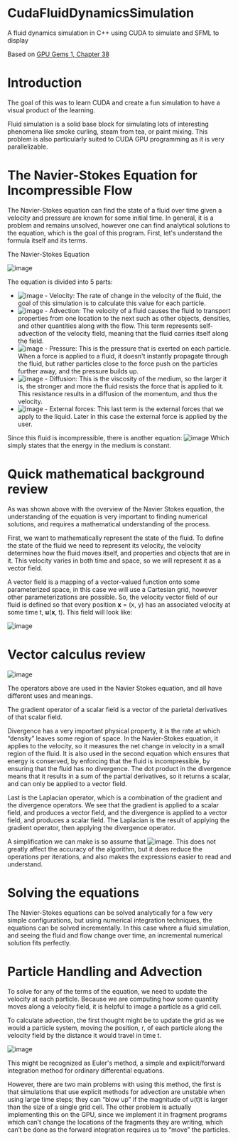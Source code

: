 # CudaFluidDynamicsSimulation

A fluid dynamics simulation in C++ using CUDA to simulate and SFML to display

Based on [GPU Gems 1, Chapter 38](https://developer.nvidia.com/gpugems/gpugems/part-vi-beyond-triangles/chapter-38-fast-fluid-dynamics-simulation-gpu)

# Introduction 

The goal of this was to learn CUDA and create a fun simulation to have a visual product of the learning. 

Fluid simulation is a solid base block for simulating lots of interesting phenomena like smoke curling, steam from tea, or paint mixing. This problem is also particularly suited to CUDA GPU programming as it is very parallelizable. 

# The Navier-Stokes Equation for Incompressible Flow

The Navier-Stokes equation can find the state of a fluid over time given a velocity and pressure are known for some initial time. In general, it is a problem and remains unsolved, however one can find analytical solutions to the equation, which is the goal of this program. First, let's understand the formula itself and its terms. 

The Navier-Stokes Equation

![image](https://github.com/user-attachments/assets/fc21c07a-b330-488f-9db0-9567c5237a3f)

The equation is divided into 5 parts:

- ![image](https://github.com/user-attachments/assets/b76cd523-d8d3-40fc-9907-bd1e798238aa) - Velocity:
 The rate of change in the velocity of the fluid, the goal of this simulation is to calculate this value for each particle. 
- ![image](https://github.com/user-attachments/assets/4a515d1e-cccf-4d02-8d0b-470cf8b552dc) - Advection:
The velocity of a fluid causes the fluid to transport properties from one location to the next such as other objects, densities, and other quantities along with the flow. This term represents self-advection of the velocity field, meaning that the fluid carries itself along the field.
- ![image](https://github.com/user-attachments/assets/57458a35-f15f-4d0d-9f45-3b81316b24d1) - Pressure:
This is the pressure that is exerted on each particle. When a force is applied to a fluid, it doesn't instantly propagate through the fluid, but rather particles close to the force push on the particles further away, and the pressure builds up. 
- ![image](https://github.com/user-attachments/assets/8bf14296-79d8-43bb-8889-3a01f02bf682) - Diffusion:
This is the viscosity of the medium, so the larger it is, the stronger and more the fluid resists the force that is applied to it. This resistance results in a diffusion of the momentum, and thus the velocity. 
- ![image](https://github.com/user-attachments/assets/ad936cd9-c863-4f8d-b87d-4d6ce1d17ab5) - External forces:
This last term is the external forces that we apply to the liquid. Later in this case the external force is applied by the user. 

Since this fluid is incompressible, there is another equation:
![image](https://github.com/user-attachments/assets/492fbdd7-f218-4902-81fe-2d6d6b9fe317)
Which simply states that the energy in the medium is constant. 

# Quick mathematical background review

As was shown above with the overview of the Navier Stokes equation, the understanding of the equation is very important to finding numerical solutions, and requires a mathematical understanding of the process. 

First, we want to mathematically represent the state of the fluid. To define the state of the fluid we need to represent its velocity, the velocity determines how the fluid moves itself, and properties and objects that are in it. This velocity varies in both time and space, so we will represent it as a vector field. 

A vector field is a mapping of a vector-valued function onto some parameterized space, in this case we will use a Cartesian grid, however other parameterizations are possible. So, the velocity vector field of our fluid is defined so that every position **x** = (x, y) has an associated velocity at some time t, **u**(**x**, t). This field will look like:

![image](https://github.com/user-attachments/assets/a412b793-8bfd-4a18-98b9-2b4a10f60401)


# Vector calculus review
![image](https://github.com/user-attachments/assets/d26ab5f5-cd0a-42f6-a315-10639ea241b8)

The operators above are used in the Navier Stokes equation, and all have different uses and meanings. 

The gradient operator of a scalar field is a vector of the parietal derivatives of that scalar field. 

Divergence has a very important physical property, it is the rate at which “density” leaves some region of space. In the Navier-Stokes equation, it applies to the velocity, so it measures the net change in velocity in a small region of the fluid. It is also used in the second equation which ensures that energy is conserved, by enforcing that the fluid is incompressible, by ensuring that the fluid has no divergence. The dot product in the divergence means that it results in a sum of the partial derivatives, so it returns a scalar, and can only be applied to a vector field.

Last is the Laplacian operator, which is a combination of the gradient and the divergence operators. We see that the gradient is applied to a scalar field, and produces a vector field, and the divergence is applied to a vector field, and produces a scalar field. The Laplacian is the result of applying the gradient operator, then applying the divergence operator. 

A simplification we can make is so assume that ![image](https://github.com/user-attachments/assets/4879f758-472b-42a0-acd8-447c88f5f2f9). This does not greatly affect the accuracy of the algorithm, but it does reduce the operations per iterations, and also makes the expressions easier to read and understand. 

# Solving the equations

The Navier-Stokes equations can be solved analytically for a few very simple configurations, but using numerical integration techniques, the equations can be solved incrementally. In this case where a fluid simulation, and seeing the fluid and flow change over time, an incremental numerical solution fits perfectly. 

# Particle Handling and Advection

To solve for any of the terms of the equation, we need to update the velocity at each particle. Because we are computing how some quantity moves along a velocity field, it is helpful to image a particle as a grid cell.  

To calculate advection, the first thought might be to update the grid as we would a particle system, moving the position, r, of each particle along the velocity field by the distance it would travel in time t. 

![image](https://github.com/user-attachments/assets/87346e3b-d154-4737-bb0f-af3373a7bf4b)

This might be recognized as Euler's method, a simple and explicit/forward integration method for ordinary differential equations. 

However, there are two main problems with using this method, the first is that simulations that use explicit methods for advection are unstable when using large time steps; they can “blow up” if the magnitude of u(t)t is larger than the size of a single grid cell. The other problem is actually implementing this on the GPU, since we implement it in fragment programs which can’t change the locations of the fragments they are writing, which can’t be done as the forward integration requires us to “move” the particles.
